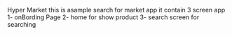 Hyper Market 
this is asample search for market app 
it contain 3 screen app  1- onBording Page  2- home for show product  3- search screen  for searching
